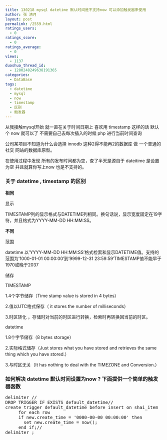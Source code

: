 ```yaml
---
title: 130218 mysql datetime 默认时间是不支持now 可以添加触发器来使用
author: 张 清月
layout: post
permalink: /2559.html
ratings_users:
  - 0
ratings_score:
  - 0
ratings_average:
  - 0
views:
  - 1137
duoshuo_thread_id:
  - 1280248249638191365
categories:
  - DataBase
tags:
  - datetime
  - mysql
  - now
  - timestamp
  - 区别
  - 触发器
---
```

从我接触mysql开始 就一直在关于时间日期上 喜欢用 timestamp 这样的话 默认个 now 就可以了 不需要自己去每次插入的时候 php 进行当前时间查询

公司某项目不知道为什么会选择 innodb 这种2得不能再2的数据库 做 一个普通的社交 网站的数据库原型。

在使用过程中发现 所有的发布时间都为空，查了半天是源自于 dateitime 是设置为空 并且就算你写上now 也是不支持的。

### 关于 datetime , timestamp 的区别 

**相同**

显示

TIMESTAMP列的显示格式与DATETIME列相同。换句话说，显示宽度固定在19字符，并且格式为YYYY-MM-DD HH:MM:SS。

**不同**

范围

datetime 以&#8217;YYYY-MM-DD HH:MM:SS&#8217;格式检索和显示DATETIME值。支持的范围为&#8217;1000-01-01 00:00:00&#8242;到&#8217;9999-12-31 23:59:59&#8242;TIMESTAMP值不能早于1970或晚于2037

储存

TIMESTAMP

1.4个字节储存（Time stamp value is stored in 4 bytes）

2.值以UTC格式保存（ it stores the number of milliseconds）

3.时区转化 ，存储时对当前的时区进行转换，检索时再转换回当前的时区。

datetime

1.8个字节储存（8 bytes storage）

2.实际格式储存（Just stores what you have stored and retrieves the same thing which you have stored.）

3.与时区无关（It has nothing to deal with the TIMEZONE and Conversion.）

### 如何解决 datetime 默认时间设置为now ? 下面提供一个简单的触发器函数

<pre lang="mysql">delimiter //
DROP TRIGGER IF EXISTS default_datetime//
create trigger default_datetime before insert on shai_item
     for each row
     if new.create_time = '0000-00-00 00:00:00' then
       set new.create_time = now();
     end if;//
delimiter ;

</pre>